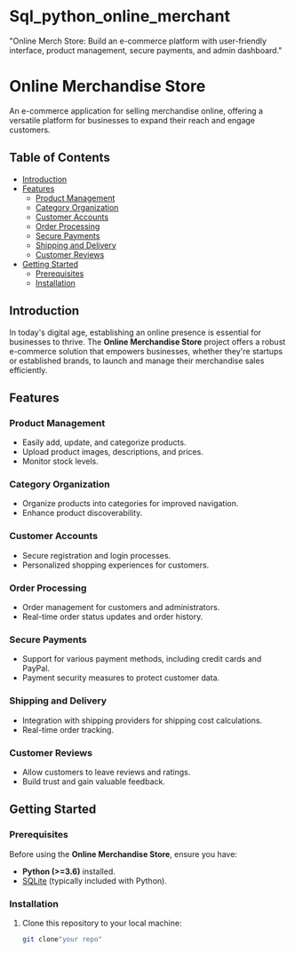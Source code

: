 # Sql_python_online_merchant
"Online Merch Store: Build an e-commerce platform with user-friendly interface, product management, secure payments, and admin dashboard."

# Online Merchandise Store
An e-commerce application for selling merchandise online, offering a versatile platform for businesses to expand their reach and engage customers.

## Table of Contents

- [Introduction](#introduction)
- [Features](#features)
  - [Product Management](#product-management)
  - [Category Organization](#category-organization)
  - [Customer Accounts](#customer-accounts)
  - [Order Processing](#order-processing)
  - [Secure Payments](#secure-payments)
  - [Shipping and Delivery](#shipping-and-delivery)
  - [Customer Reviews](#customer-reviews)
- [Getting Started](#getting-started)
  - [Prerequisites](#prerequisites)
  - [Installation](#installation)


## Introduction

In today's digital age, establishing an online presence is essential for businesses to thrive. The **Online Merchandise Store** project offers a robust e-commerce solution that empowers businesses, whether they're startups or established brands, to launch and manage their merchandise sales efficiently.

## Features

### Product Management

- Easily add, update, and categorize products.
- Upload product images, descriptions, and prices.
- Monitor stock levels.

### Category Organization

- Organize products into categories for improved navigation.
- Enhance product discoverability.

### Customer Accounts

- Secure registration and login processes.
- Personalized shopping experiences for customers.

### Order Processing

- Order management for customers and administrators.
- Real-time order status updates and order history.

### Secure Payments

- Support for various payment methods, including credit cards and PayPal.
- Payment security measures to protect customer data.

### Shipping and Delivery

- Integration with shipping providers for shipping cost calculations.
- Real-time order tracking.

### Customer Reviews

- Allow customers to leave reviews and ratings.
- Build trust and gain valuable feedback.

## Getting Started

### Prerequisites

Before using the **Online Merchandise Store**, ensure you have:

- **Python (>=3.6)** installed.
- [SQLite](https://www.sqlite.org/index.html) (typically included with Python).

### Installation

1. Clone this repository to your local machine:

   ```bash
   git clone"your repo"
